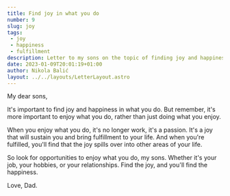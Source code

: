 ```yaml
---
title: Find joy in what you do
number: 9
slug: joy
tags:
 - joy
 - happiness
 - fulfillment
description: Letter to my sons on the topic of finding joy and happiness. Enjoy what you do for a fulfilling life, and find joy in your job, hobbies, and relationships.
date: 2023-01-09T20:01:19+01:00
author: Nikola Balić
layout: ../../layouts/LetterLayout.astro
---
```


My dear sons,

It's important to find joy and happiness in what you do. But remember, it's more important to enjoy what you do, rather than just doing what you enjoy.

When you enjoy what you do, it's no longer work, it's a passion. It's a joy that will sustain you and bring fulfillment to your life. And when you're fulfilled, you'll find that the joy spills over into other areas of your life.

So look for opportunities to enjoy what you do, my sons. Whether it's your job, your hobbies, or your relationships. Find the joy, and you'll find the happiness.

Love, Dad.

